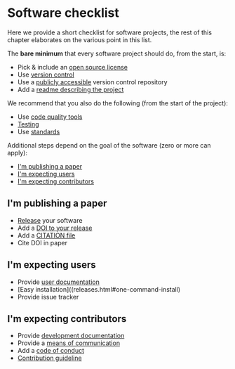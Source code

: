 # Software checklist

Here we provide a short checklist for software projects, the rest of this chapter elaborates on the various point in this list.


The __bare minimum__ that every software project should do, from the start, is:
* Pick & include an [open source license](licensing.html)
* Use [version control](version_control.html) 
* Use a [publicly accessible](version_control.html#repositories-should-be-public)
 version control repository 
* Add a [readme describing the project](documentation.html#readme) 


We recommend that you also do the following (from the start of the project):
* Use [code quality tools](code_quality.html)
* [Testing](testing.html)
* Use [standards](standards.html)


Additional steps depend on the goal of the software (zero or more can apply):
* [I'm publishing a paper](#im-publishing-a-paper)
* [I'm expecting users](#im-expecting-users)
* [I'm expecting contributors](#im-expecting-contributors)

## I'm publishing a paper

* [Release](releases.html) your software 
* Add a [DOI to your release](../citable_software/publishing_results.html#making-software-citable) 
* Add a [CITATION file](documentation.html#software-citation)
* Cite DOI in paper 


## I'm expecting users

* Provide [user documentation](documentation.html)
* [Easy installation]((releases.html#one-command-install) 
* Provide issue tracker


## I'm expecting contributors

* Provide [development documentation](documentation.html#source-code-documentation)
* Provide a [means of communication](communication.html#discussion-list)
* Add a [code of conduct](documentation.html#code-of-conduct)
* [Contribution guideline](documentation.html#contribution-guidelines)





 


